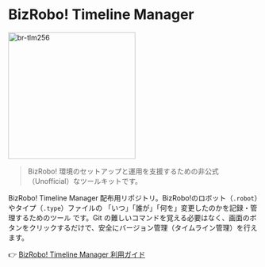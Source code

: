 # BizRobo! Timeline Manager

<img width="256" height="256" alt="br-tlm256" src="https://github.com/user-attachments/assets/561e1278-a345-4d11-b8aa-1cbe7bac74d0" />

> BizRobo! 環境のセットアップと運用を支援するための非公式（Unofficial）なツールキットです。

BizRobo! Timeline Manager 配布用リポジトリ。BizRobo!のロボット（`.robot`）やタイプ（`.type`）ファイルの 「いつ」「誰が」「何を」変更したのかを記録・管理するためのツール です。Git の難しいコマンドを覚える必要はなく、画面のボタンをクリックするだけで、安全にバージョン管理（タイムライン管理）を行えます。

👉 [BizRobo! Timeline Manager 利用ガイド](docs/UsersManual.md)

